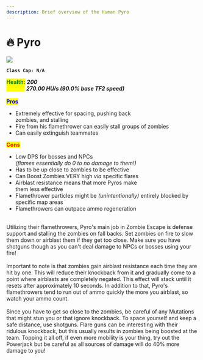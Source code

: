 ```yaml
---
description: Brief overview of the Human Pyro
---
```


# 🔥 Pyro

![](../../../.gitbook/assets/Icon\_pyro\_blue.jpg)

**`Class Cap: N/A`**

<mark style="color:green;">**Health:**</mark> _**200**_\
<mark style="color:yellow;">**Speed:**</mark> _**270.00 HU/s (90.0% base TF2 speed)**_\
\
<mark style="color:blue;">**Pros**</mark>

* Extremely effective for spacing, pushing back\
  zombies, and stalling
* Fire from his flamethrower can easily stall groups of zombies
* Can easily extinguish teammates

<mark style="color:red;">**Cons**</mark>

* Low DPS for bosses and NPCs\
  _(flames essentially do 0 to no damage to them!)_
* Has to be up close to zombies to be effective
* Can Boost Zombies VERY high _via_ specific flares
* Airblast resistance means that more Pyros make\
  them less effective
* Flamethrower particles might be _(unintentionally)_ entirely blocked by specific map areas
* Flamethrowers can outpace ammo regeneration

\
Utilizing their flamethrowers, Pyro's main job in Zombie Escape is defense support and stalling the zombies on fall backs. Set zombies on fire to slow them down or airblast them if they get too close. Make sure you have shotguns though as you can't deal damage to NPCs or bosses using your fire!\
\
Important to note is that zombies gain airblast resistance each time they are hit by one. This will reduce their knockback from it and gradually come to a point where airblasts are completely negated. This effect will stack until it resets after approximately 10 seconds. In addition to that, Pyro's flamethrowers tend to run out of ammo quickly the more you airblast, so watch your ammo count.\
\
Since you have to get so close to the zombies, be careful of any Mutations that might stun you or that ignore knockback. To space yourself and keep a safe distance, use shotguns. Flare guns can be interesting with their ridulous knockback, but this usually results in zombies being boosted at the team. Topping it all off, if even more mobility is your thing, try out the Powerjack but be careful as all sources of damage will do 40% more damage to you!
